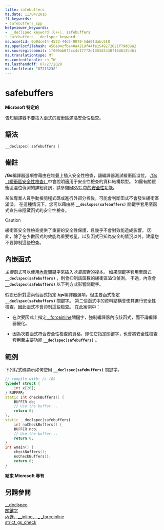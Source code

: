 ```yaml
---
title: safebuffers
ms.date: 11/04/2016
f1_keywords:
- safebuffers_cpp
helpviewer_keywords:
- __declspec keyword (C++), safebuffers
- safebuffers __declspec keyword
ms.assetid: 0b0dce14-4523-44d2-8070-5dd0fdabc618
ms.openlocfilehash: 456e84cfba40a4219f44fe1549272621f79d09a2
ms.sourcegitcommit: 1f009ab0f2cc4a177f2d1353d5a38f164612bdb1
ms.translationtype: MT
ms.contentlocale: zh-TW
ms.lasthandoff: 07/27/2020
ms.locfileid: "87213238"
---
```

# <a name="safebuffers"></a>safebuffers

**Microsoft 特定的**

告知編譯器不要插入函式的緩衝區滿溢安全性檢查。

## <a name="syntax"></a>語法

```
__declspec( safebuffers )
```

## <a name="remarks"></a>備註

**/Gs**編譯器選項會藉由在堆疊上插入安全性檢查，讓編譯器測試緩衝區溢位。 [/Gs （緩衝區安全性檢查）](../build/reference/gs-buffer-security-check.md)中會說明適用于安全性檢查的資料結構類型。 如需有關緩衝區溢位偵測的詳細資訊，請參閱[MSVC 中的安全性功能](https://devblogs.microsoft.com/cppblog/security-features-in-microsoft-visual-c/)。

某位專業人員手動檢閱程式碼或進行外部分析後，可能會判斷函式不會發生緩衝區滿溢。 在這種情況下，您可以藉由將 **`__declspec(safebuffers)`** 關鍵字套用至函式宣告來隱藏函式的安全性檢查。

> [!CAUTION]
> 緩衝區安全性檢查提供了重要的安全性保護，且幾乎不會對效能造成影響。 因此，除了在少數函式的效能為重要考量，以及函式已知為安全的情況以外，建議您不要抑制這些檢查。

## <a name="inline-functions"></a>內嵌函式

*主要*函式可以使用[內嵌](inline-functions-cpp.md)關鍵字來插入*次要函數*的複本。 如果關鍵字套用至函式 **`__declspec(safebuffers)`** ，則會抑制該函數的緩衝區溢位偵測。 不過，內嵌會 **`__declspec(safebuffers)`** 以下列方式影響關鍵字。

假設已針對這兩個函式指定 **/gs**編譯器選項，但主要函式指定 **`__declspec(safebuffers)`** 關鍵字。 第二個函式中的資料結構會使其進行安全性檢查，因此函式不會抑制這些檢查。 在此案例中：

- 在次要函式上指定[__forceinline](inline-functions-cpp.md)關鍵字，強制編譯器內嵌該函式，而不論編譯器優化。

- 因為次要函式符合安全性檢查的資格，即使它指定關鍵字，也會將安全性檢查套用至主要功能 **`__declspec(safebuffers)`** 。

## <a name="example"></a>範例

下列程式碼顯示如何使用 **`__declspec(safebuffers)`** 關鍵字。

```cpp
// compile with: /c /GS
typedef struct {
    int x[20];
} BUFFER;
static int checkBuffers() {
    BUFFER cb;
    // Use the buffer...
    return 0;
};
static __declspec(safebuffers)
    int noCheckBuffers() {
    BUFFER ncb;
    // Use the buffer...
    return 0;
}
int wmain() {
    checkBuffers();
    noCheckBuffers();
    return 0;
}
```

**結束 Microsoft 專有**

## <a name="see-also"></a>另請參閱

[__declspec](../cpp/declspec.md)<br/>
[關鍵字](../cpp/keywords-cpp.md)<br/>
[內嵌、__inline、 \_ _forceinline](inline-functions-cpp.md)<br/>
[strict_gs_check](../preprocessor/strict-gs-check.md)
